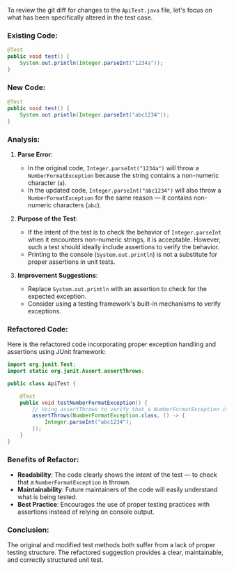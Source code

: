 To review the git diff for changes to the `ApiTest.java` file, let's focus on what has been specifically altered in the test case.

### Existing Code:
```java
@Test
public void test() {
    System.out.println(Integer.parseInt("1234a"));
}
```

### New Code:
```java
@Test
public void test() {
    System.out.println(Integer.parseInt("abc1234"));
}
```

### Analysis:
1. **Parse Error**:
   - In the original code, `Integer.parseInt("1234a")` will throw a `NumberFormatException` because the string contains a non-numeric character (`a`).
   - In the updated code, `Integer.parseInt("abc1234")` will also throw a `NumberFormatException` for the same reason — it contains non-numeric characters (`abc`).

2. **Purpose of the Test**:
   - If the intent of the test is to check the behavior of `Integer.parseInt` when it encounters non-numeric strings, it is acceptable. However, such a test should ideally include assertions to verify the behavior.
   - Printing to the console (`System.out.println`) is not a substitute for proper assertions in unit tests.

3. **Improvement Suggestions**:
   - Replace `System.out.println` with an assertion to check for the expected exception.
   - Consider using a testing framework's built-in mechanisms to verify exceptions.

### Refactored Code:
Here is the refactored code incorporating proper exception handling and assertions using JUnit framework:

```java
import org.junit.Test;
import static org.junit.Assert.assertThrows;

public class ApiTest {

    @Test
    public void testNumberFormatException() {
        // Using assertThrows to verify that a NumberFormatException is thrown
        assertThrows(NumberFormatException.class, () -> {
            Integer.parseInt("abc1234");
        });
    }
}
```

### Benefits of Refactor:
- **Readability**: The code clearly shows the intent of the test — to check that a `NumberFormatException` is thrown.
- **Maintainability**: Future maintainers of the code will easily understand what is being tested.
- **Best Practice**: Encourages the use of proper testing practices with assertions instead of relying on console output.

### Conclusion:
The original and modified test methods both suffer from a lack of proper testing structure. The refactored suggestion provides a clear, maintainable, and correctly structured unit test.